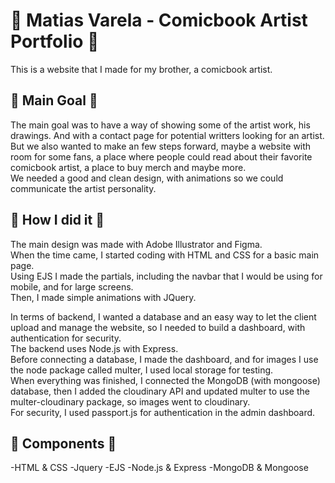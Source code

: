 # 📖 Matias Varela - Comicbook Artist Portfolio 📖
This is a website that I made for my brother, a comicbook artist.

## 🎈 Main Goal 🎈
The main goal was to have a way of showing some of the artist work, his drawings. And with a contact page for potential writters looking for an artist.<br>
But we also wanted to make an few steps forward, maybe a website with room for some fans, a place where people could read about their favorite comicbook artist,
a place to buy merch and maybe more.<br>
We needed a good and clean design, with animations so we could communicate the artist personality.



## 🏈 How I did it 🏈
The main design was made with Adobe Illustrator and Figma.<br>
When the time came, I started coding with HTML and CSS for a basic main page.<br>
Using EJS I made the partials, including the navbar that I would be using for mobile, and for large screens.<br>
Then, I made simple animations with JQuery.

In terms of backend, I wanted a database and an easy way to let the client upload and manage the website, so I needed to build a dashboard, with authentication for security.<br>
The backend uses Node.js with Express.<br>
Before connecting a database, I made the dashboard, and for images I use the node package called multer, I used local storage for testing.<br>
When everything was finished, I connected the MongoDB (with mongoose) database, then I added the cloudinary API and updated multer to use the multer-cloudinary package, so images
went to cloudinary.<br>
For security, I used passport.js for authentication in the admin dashboard.



## 🧱 Components 🧱
-HTML & CSS
-Jquery
-EJS
-Node.js & Express
-MongoDB & Mongoose
